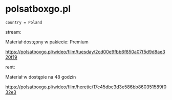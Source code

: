# polsatboxgo.pl

~~~
country = Poland
~~~

stream:

Materiał dostępny w pakiecie: Premium

https://polsatboxgo.pl/wideo/film/tuesday/2cd00e9fbb6f850a07f5d9d8ae320f19

rent:

Materiał w dostępie na 48 godzin

https://polsatboxgo.pl/wideo/film/heretic/17c45dbc3d3e586bb860351589f032e3
